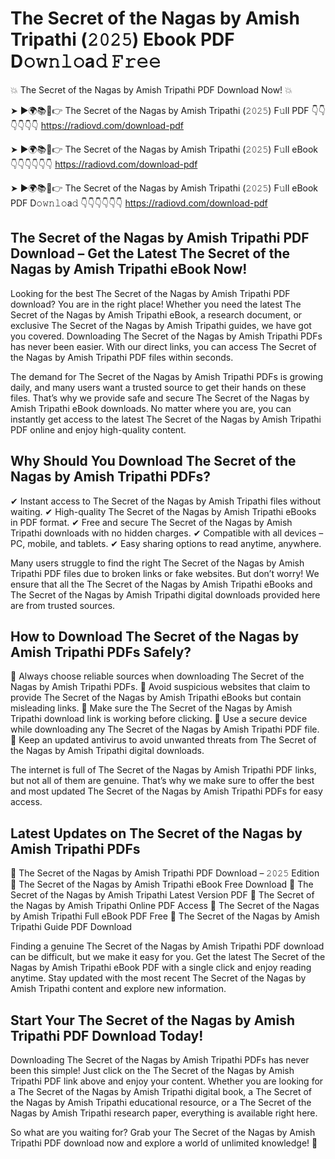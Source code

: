 # The Secret of the Nagas by Amish Tripathi (𝟸𝟶𝟸𝟻) Ebook PDF D𝚘𝚠𝚗𝚕𝚘a𝚍 𝙵𝚛𝚎𝚎

💥 The Secret of the Nagas by Amish Tripathi PDF Download Now! 💥

➤ ►🌍📚📱👉 The Secret of the Nagas by Amish Tripathi (𝟸𝟶𝟸𝟻) F𝚞ll PDF 👇👇👇👇👇👇
https://radiovd.com/download-pdf

➤ ►🌍📚📱👉 The Secret of the Nagas by Amish Tripathi (𝟸𝟶𝟸𝟻) F𝚞ll eBook 👇👇👇👇👇👇
https://radiovd.com/download-pdf

➤ ►🌍📚📱👉 The Secret of the Nagas by Amish Tripathi (𝟸𝟶𝟸𝟻) F𝚞ll eBook PDF D𝚘𝚠𝚗𝚕𝚘a𝚍 👇👇👇👇👇👇
https://radiovd.com/download-pdf

## The Secret of the Nagas by Amish Tripathi PDF Download – Get the Latest The Secret of the Nagas by Amish Tripathi eBook Now!

Looking for the best The Secret of the Nagas by Amish Tripathi PDF download? You are in the right place! Whether you need the latest The Secret of the Nagas by Amish Tripathi eBook, a research document, or exclusive The Secret of the Nagas by Amish Tripathi guides, we have got you covered. Downloading The Secret of the Nagas by Amish Tripathi PDFs has never been easier. With our direct links, you can access The Secret of the Nagas by Amish Tripathi PDF files within seconds.

The demand for The Secret of the Nagas by Amish Tripathi PDFs is growing daily, and many users want a trusted source to get their hands on these files. That’s why we provide safe and secure The Secret of the Nagas by Amish Tripathi eBook downloads. No matter where you are, you can instantly get access to the latest The Secret of the Nagas by Amish Tripathi PDF online and enjoy high-quality content.

## Why Should You Download The Secret of the Nagas by Amish Tripathi PDFs?

✔ Instant access to The Secret of the Nagas by Amish Tripathi files without waiting.
✔ High-quality The Secret of the Nagas by Amish Tripathi eBooks in PDF format.
✔ Free and secure The Secret of the Nagas by Amish Tripathi downloads with no hidden charges.
✔ Compatible with all devices – PC, mobile, and tablets.
✔ Easy sharing options to read anytime, anywhere.

Many users struggle to find the right The Secret of the Nagas by Amish Tripathi PDF files due to broken links or fake websites. But don’t worry! We ensure that all the The Secret of the Nagas by Amish Tripathi eBooks and The Secret of the Nagas by Amish Tripathi digital downloads provided here are from trusted sources.

## How to Download The Secret of the Nagas by Amish Tripathi PDFs Safely?

📌 Always choose reliable sources when downloading The Secret of the Nagas by Amish Tripathi PDFs.
📌 Avoid suspicious websites that claim to provide The Secret of the Nagas by Amish Tripathi eBooks but contain misleading links.
📌 Make sure the The Secret of the Nagas by Amish Tripathi download link is working before clicking.
📌 Use a secure device while downloading any The Secret of the Nagas by Amish Tripathi PDF file.
📌 Keep an updated antivirus to avoid unwanted threats from The Secret of the Nagas by Amish Tripathi digital downloads.

The internet is full of The Secret of the Nagas by Amish Tripathi PDF links, but not all of them are genuine. That’s why we make sure to offer the best and most updated The Secret of the Nagas by Amish Tripathi PDFs for easy access.

## Latest Updates on The Secret of the Nagas by Amish Tripathi PDFs

🔹 The Secret of the Nagas by Amish Tripathi PDF Download – 𝟸𝟶𝟸𝟻 Edition
🔹 The Secret of the Nagas by Amish Tripathi eBook Free Download
🔹 The Secret of the Nagas by Amish Tripathi Latest Version PDF
🔹 The Secret of the Nagas by Amish Tripathi Online PDF Access
🔹 The Secret of the Nagas by Amish Tripathi Full eBook PDF Free
🔹 The Secret of the Nagas by Amish Tripathi Guide PDF Download

Finding a genuine The Secret of the Nagas by Amish Tripathi PDF download can be difficult, but we make it easy for you. Get the latest The Secret of the Nagas by Amish Tripathi eBook PDF with a single click and enjoy reading anytime. Stay updated with the most recent The Secret of the Nagas by Amish Tripathi content and explore new information.

## Start Your The Secret of the Nagas by Amish Tripathi PDF Download Today!

Downloading The Secret of the Nagas by Amish Tripathi PDFs has never been this simple! Just click on the The Secret of the Nagas by Amish Tripathi PDF link above and enjoy your content. Whether you are looking for a The Secret of the Nagas by Amish Tripathi digital book, a The Secret of the Nagas by Amish Tripathi educational resource, or a The Secret of the Nagas by Amish Tripathi research paper, everything is available right here.

So what are you waiting for? Grab your The Secret of the Nagas by Amish Tripathi PDF download now and explore a world of unlimited knowledge! 🚀